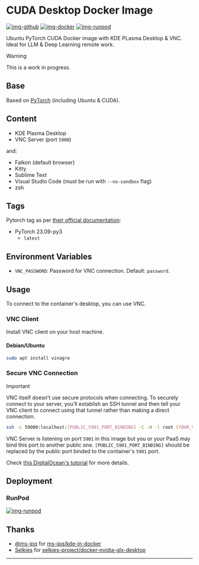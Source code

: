 # CUDA Desktop Docker Image

[![img-github]][link-github]
[![img-docker]][link-docker]
[![img-runpod]][link-runpod]

Ubuntu PyTorch CUDA Docker image with KDE PLasma Desktop & VNC. Ideal for LLM & Deep Learning remote work.

> [!WARNING]  
> This is a work in progress.

## Base

Based on [PyTorch](https://catalog.ngc.nvidia.com/orgs/nvidia/containers/pytorch) (including Ubuntu & CUDA).

## Content

- KDE Plasma Desktop
- VNC Server (port `5900`)

and:

- Falkon (default browser)
- Kitty
- Sublime Text
- Visual Studio Code (must be run with `--no-sandbox` flag)
- zsh

## Tags

Pytorch tag as per [their official documentation](https://catalog.ngc.nvidia.com/orgs/nvidia/containers/pytorch/tags):

- PyTorch 23.09-py3
  - `latest`

## Environment Variables

- `VNC_PASSWORD`: Password for VNC connection. Default: `password`.

## Usage

To connect to the container's desktop, you can use VNC.

### VNC Client

Install VNC client on your host machine.

#### Debian/Ubuntu

```sh
sudo apt install vinagre
```

### Secure VNC Connection

> [!IMPORTANT]  
> VNC itself doesn’t use secure protocols when connecting.
> To securely connect to your server, you’ll establish an SSH tunnel
> and then tell your VNC client to connect using that tunnel rather than making a direct connection.

```sh
ssh -L 59000:localhost:[PUBLIC_5901_PORT_BINDING] -C -N -l root [YOUR_SERVER_IP]
```

VNC Server is listening on port `5901` in this image but you or your PaaS may bind this port to another public one.
`[PUBLIC_5901_PORT_BINDING]` should be replaced by the public port binded to the container's `5901` port.

Check [this DigitalOcean's tutorial](https://www.digitalocean.com/community/tutorials/how-to-install-and-configure-vnc-on-ubuntu-20-04#step-3-connecting-to-the-vnc-desktop-securely) for more details.

## Deployment

### RunPod

[![img-runpod]][link-runpod]

## Thanks

- [@ms-jpq](https://github.com/ms-jpq)
  for [ms-jpq/kde-in-docker](https://github.com/ms-jpq/kde-in-docker)
- [Selkies](https://github.com/selkies-project)
  for [selkies-project/docker-nvidia-glx-desktop](https://github.com/selkies-project/docker-nvidia-glx-desktop)

---

[img-docker]: https://img.shields.io/docker/pulls/ivangabriele/cuda-desktop?style=for-the-badge
[img-runpod]: https://img.shields.io/badge/RunPod-Deploy-673ab7?style=for-the-badge
[img-github]: https://img.shields.io/badge/Github-Repo-black?logo=github&style=for-the-badge
[img-github-actions]: https://img.shields.io/github/actions/workflow/status/ivangabriele/docker-cuda-desktop/main.yml?branch=main&style=for-the-badge

[link-docker]: https://hub.docker.com/r/ivangabriele/cuda-desktop
[link-github]: https://github.com/ivangabriele/docker-cuda-desktop
[link-github-actions]: https://github.com/ivangabriele/docker-cuda-desktop/actions/workflows/main.yml
[link-runpod]: https://runpod.io/gsc?template=fc1g5zbii8&ref=s0k66ov1
